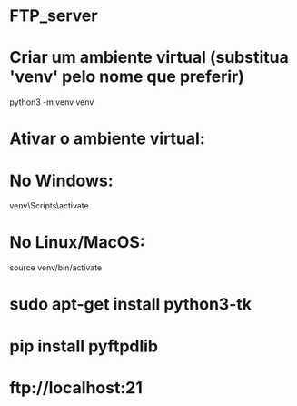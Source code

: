 # FTP_server
 # Criar um ambiente virtual (substitua 'venv' pelo nome que preferir)
python3 -m venv venv

# Ativar o ambiente virtual:
# No Windows:
venv\Scripts\activate

# No Linux/MacOS:
source venv/bin/activate

# sudo apt-get install python3-tk

# pip install pyftpdlib

# ftp://localhost:21


